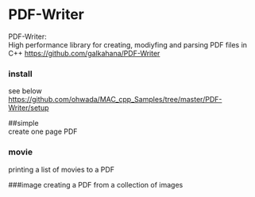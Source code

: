 PDF-Writer
===============


PDF-Writer:  
High performance library for creating, modiyfing and parsing PDF files in C++
https://github.com/galkahana/PDF-Writer  


###  install 
see below  
https://github.com/ohwada/MAC_cpp_Samples/tree/master/PDF-Writer/setup 

##simple  
create one page PDF 

### movie
printing a list of movies to a PDF  

###image
creating a PDF from a collection of images  


